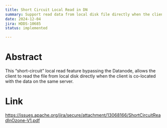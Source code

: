 ```yaml
---
title: Short Circuit Local Read in DN 
summary: Support read data from local disk file directly when the client and data are co-located on the same server
date: 2024-12-04
jira: HDDS-10685
status: implemented

---
```

<!--
  Licensed under the Apache License, Version 2.0 (the "License");
  you may not use this file except in compliance with the License.
  You may obtain a copy of the License at

   http://www.apache.org/licenses/LICENSE-2.0

  Unless required by applicable law or agreed to in writing, software
  distributed under the License is distributed on an "AS IS" BASIS,
  WITHOUT WARRANTIES OR CONDITIONS OF ANY KIND, either express or implied.
  See the License for the specific language governing permissions and
  limitations under the License. See accompanying LICENSE file.
-->

# Abstract

This “short-circuit” local read feature bypassing the Datanode, allows the client to read the file from local disk directly when the client is co-located with the data on the same server.
  
# Link

https://issues.apache.org/jira/secure/attachment/13068166/ShortCircuitReadInOzone-V1.pdf